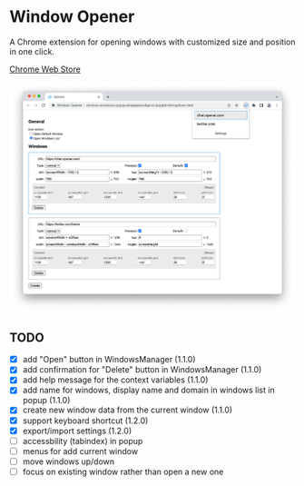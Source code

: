 # Window Opener

A Chrome extension for opening windows with customized size and position in one click.

[Chrome Web Store](https://chrome.google.com/webstore/detail/window-opener/iiliegedaegmcdoflhojnpgagjekkhbl)

![](images/screenshot.png)


## TODO

- [x] add "Open" button in WindowsManager (1.1.0)
- [x] add confirmation for "Delete" button in WindowsManager (1.1.0)
- [x] add help message for the context variables (1.1.0)
- [x] add name for windows, display name and domain in windows list in popup (1.1.0)
- [x] create new window data from the current window (1.1.0)
- [x] support keyboard shortcut (1.2.0)
- [x] export/import settings (1.2.0)
- [ ] accessbility (tabindex) in popup
- [ ] menus for add current window
- [ ] move windows up/down
- [ ] focus on existing window rather than open a new one

